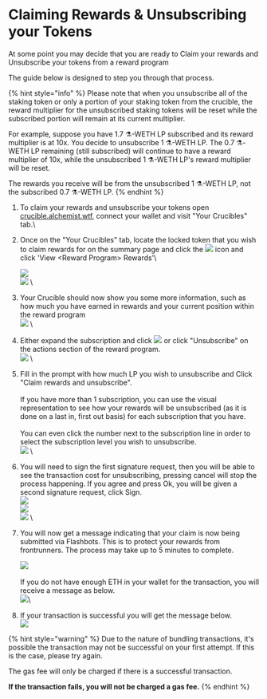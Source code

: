 # Claiming Rewards & Unsubscribing your Tokens

At some point you may decide that you are ready to Claim your rewards and Unsubscribe your tokens from a reward program

The guide below is designed to step you through that process.

{% hint style="info" %}
Please note that when you unsubscribe all of the staking token or only a portion of your staking token from the crucible, the reward multiplier for the unsubscribed staking tokens will be reset while the subscribed portion will remain at its current multiplier.&#x20;

For example, suppose you have 1.7 ⚗️-WETH LP subscribed and its reward multiplier is at 10x. You decide to unsubscribe 1 ⚗️-WETH LP. The 0.7 ⚗️-WETH LP remaining (still subscribed) will continue to have a reward multiplier of 10x, while the unsubscribed 1 ⚗️-WETH LP's reward multiplier will be reset.&#x20;

The rewards you receive will be from the unsubscribed 1 ⚗️-WETH LP, not the subscribed 0.7 ⚗️-WETH LP.
{% endhint %}

1. To claim your rewards and unsubscribe your tokens open [crucible.alchemist.wtf](https://crucible.alchemist.wtf), connect your wallet and visit "Your Crucibles" tab.\

2.  Once on the "Your Crucibles" tab, locate the locked token that you wish to claim rewards for on the summary page and click the ![](../.gitbook/assets/screenshot-2021-08-03-at-19.38.37.png) icon and click 'View \<Reward Program> Rewards'\


    ![](../.gitbook/assets/screenshot-2021-08-03-at-19.38.12.png)\
    ![](../.gitbook/assets/screenshot-2021-08-03-at-19.39.25.png) \

3. Your Crucible should now show you some more information, such as how much you have earned in rewards and your current position within the reward program \
   ![](../.gitbook/assets/screenshot-2021-08-03-at-20.24.26.png) \

4. Either expand the subscription and click ![](../.gitbook/assets/screenshot-2021-08-03-at-20.25.08.png) or click "Unsubscribe" on the actions section of the reward program.\
   ![](../.gitbook/assets/screenshot-2021-08-03-at-20.25.44.png) \

5. Fill in the prompt with how much LP you wish to unsubscribe and Click "Claim rewards and unsubscribe".\
   \
   If you have more than 1 subscription, you can use the visual representation to see how your rewards will be unsubscribed (as it is done on a last in, first out basis) for each subscription that you have.\
   \
   You can even click the number next to the subscription line in order to select the subscription level you wish to unsubscribe.\
   ![](../.gitbook/assets/screenshot-2021-08-03-at-20.26.08.png) \

6. You will need to sign the first signature request, then you will be able to see the transaction cost for unsubscribing, pressing cancel will stop the process happening. If you agree and press Ok, you will be given a second signature request, click Sign.\
   ![](../.gitbook/assets/screenshot-2021-08-03-at-20.27.23.png) \
   ![](../.gitbook/assets/screenshot-2021-08-03-at-20.28.55.png) \
   ![](../.gitbook/assets/screenshot-2021-08-03-at-20.32.35.png) \

7.  You will now get a message indicating that your claim is now being submitted via Flashbots. This is to protect your rewards from frontrunners. The process may take up to 5 minutes to complete.

    ![](../.gitbook/assets/screenshot-2021-08-03-at-20.32.39.png)\
    \
    If you do not have enough ETH in your wallet for the transaction, you will receive a message as below.\
    ![](../.gitbook/assets/screenshot-2021-08-03-at-20.35.09.png)\

8. If your transaction is successful you will get the message below.\
   ![](../.gitbook/assets/screenshot-2021-08-03-at-20.33.25.png)

{% hint style="warning" %}
Due to the nature of bundling transactions, it's possible the transaction may not be successful on your first attempt. If this is the case, please try again.&#x20;

The gas fee will only be charged if there is a successful transaction.

**If the transaction fails, you will not be charged a gas fee.**
{% endhint %}
